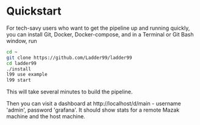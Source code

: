 # Quickstart

For tech-savy users who want to get the pipeline up and running quickly, you can install Git, Docker, Docker-compose, and in a Terminal or Git Bash window, run

```bash
cd ~
git clone https://github.com/Ladder99/ladder99
cd ladder99
./install
l99 use example
l99 start
```

This will take several minutes to build the pipeline.

Then you can visit a dashboard at http://localhost/d/main - username 'admin', password 'grafana'. It should show stats for a remote Mazak machine and the host machine. 

